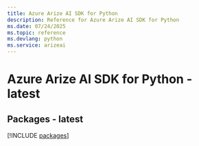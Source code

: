 ```yaml
---
title: Azure Arize AI SDK for Python
description: Reference for Azure Arize AI SDK for Python
ms.date: 07/24/2025
ms.topic: reference
ms.devlang: python
ms.service: arizeai
---
```

# Azure Arize AI SDK for Python - latest
## Packages - latest
[!INCLUDE [packages](arize-ai-index.md)]